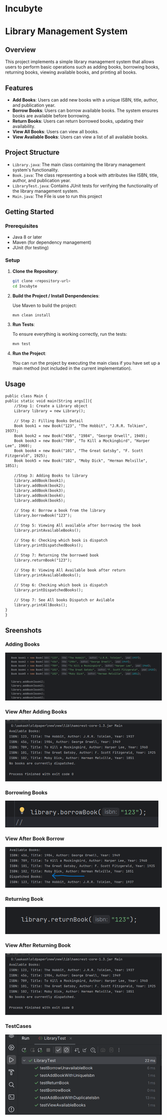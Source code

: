 # Incubyte
# Library Management System

## Overview

This project implements a simple library management system that allows users to perform basic operations such as adding books, borrowing books, returning books, viewing available books, and printing all books.

## Features

- **Add Books**: Users can add new books with a unique ISBN, title, author, and publication year.
- **Borrow Books**: Users can borrow available books. The system ensures books are available before borrowing.
- **Return Books**: Users can return borrowed books, updating their availability.
- **View All Books**: Users can view all books.
- **View Available Books**: Users can view a list of all available books.

## Project Structure

- `Library.java`: The main class containing the library management system's functionality.
- `Book.java`: The class representing a book with attributes like ISBN, title, author, and publication year.
- `LibraryTest.java`: Contains JUnit tests for verifying the functionality of the library management system.
- `Main.java`: The File is use to run this project

## Getting Started

### Prerequisites

- Java 8 or later
- Maven (for dependency management)
- JUnit (for testing)

### Setup

1. **Clone the Repository**:

    ```sh
    git clone <repository-url>
    cd Incubyte
    ```

2. **Build the Project / Install Denpendencies**:

    Use Maven to build the project:

    ```sh
    mvn clean install
    ```

3. **Run Tests**:

    To ensure everything is working correctly, run the tests:

    ```sh
    mvn test
    ```

4. **Run the Project**:

    You can run the project by executing the main class if you have set up a main method (not included in the current implementation).

## Usage

```
public class Main {
public static void main(String args[]){
    //Step 1: Create a Library object
    Library library = new Library();

    // Step 2: Filling Books Detail 
    Book book1 = new Book("123", "The Hobbit", "J.R.R. Tolkien", 1937);
    Book book2 = new Book("456", "1984", "George Orwell", 1949);
    Book book3 = new Book("789", "To Kill a Mockingbird", "Harper Lee", 1960);
    Book book4 = new Book("101", "The Great Gatsby", "F. Scott Fitzgerald", 1925);
    Book book5 = new Book("102", "Moby Dick", "Herman Melville", 1851);
    
    //Step 3: Adding Books to library
    library.addBook(book1);
    library.addBook(book2);
    library.addBook(book3);
    library.addBook(book4);
    library.addBook(book5);

    // Step 4: Borrow a book from the library
    library.borrowBook("123");

    // Step 5: Viewing All available after borrowing the book
    library.printAvailableBooks();

    // Step 6: Checking which book is dispatch
    library.printDispatchedBooks();

    // Step 7: Returning the borrowed book
    library.returnBook("123");

    // Step 8: Viewing All Available book after return
    library.printAvailableBooks();

    // Step 6: Checking which book is dispatch
    library.printDispatchedBooks();

    // Step 7: See All books Dispatch or Avilable
    library.printAllBooks();
}
}

```
## Sreenshots
### Adding Books
![Adding Books](./scr/screenshot/addBooks.png)

### View After Adding Books
![View After Adding Books](./scr/screenshot/viewAddedBook%20-%20Copy.png)

### Borrowing Books
![Borrowing Books](./scr/screenshot/borrowingBook.png)

### View After Book Borrow
![View After Borrowing Books](./scr/screenshot/viewAfterBorrowingBook.png)

### Returning Book
![Returning Books](./scr/screenshot/returningBook.png)

### View After Returning Book
![View After Book Return](./scr/screenshot/viewReturningBook.png)

### TestCases
![TestCases](./scr/screenshot/test.png)

